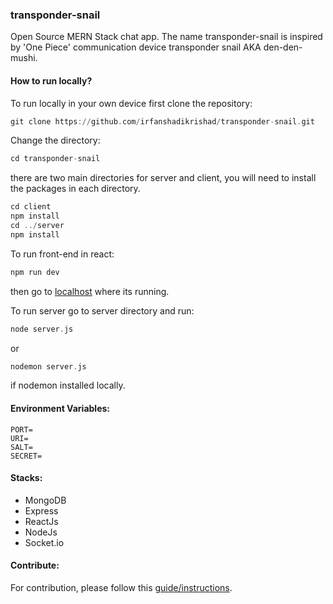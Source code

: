 <h3>transponder-snail</h3>

Open Source MERN Stack chat app. The name transponder-snail is inspired by 'One Piece' communication device transponder snail AKA den-den-mushi.

<h4>How to run locally?</h4>

To run locally in your own device first clone the repository:

```ada
git clone https://github.com/irfanshadikrishad/transponder-snail.git
```

Change the directory:

```ada
cd transponder-snail
```

there are two main directories for server and client, you will need to install the packages in each directory.

```ada
cd client
npm install
cd ../server
npm install
```

To run front-end in react:

```ada
npm run dev
```

then go to [localhost](http://localhost:5173) where its running.

To run server go to server directory and run:

```ada
node server.js
```

or

```ada
nodemon server.js
```

if nodemon installed locally.

<h4>Environment Variables:</h4>

```
PORT=
URI=
SALT=
SECRET=
```

<h4>Stacks:</h4>

- MongoDB
- Express
- ReactJs
- NodeJs
- Socket.io

<h4>Contribute:</h4>
For contribution, please follow this <a href='https://docs.google.com/document/d/1bCX9bvNzWE1ObDnmUYCMF5H3CCWGgBiQbV_C0IhRLrc'>guide/instructions</a>.
